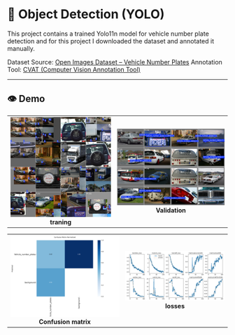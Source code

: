# 🚗 Object Detection (YOLO) 

This project contains a trained Yolo11n model for vehicle number plate detection and for this project I downloaded the dataset and annotated it manually.

Dataset Source: [Open Images Dataset – Vehicle Number Plates](https://storage.googleapis.com/openimages/web/visualizer/index.html?type=detection&set=train&c=%2Fm%2F01jfm_)
Annotation Tool: [CVAT (Computer Vision Annotation Tool)](https://www.cvat.ai/)

---
## 👁️ Demo

<table>
  <tr>
    <td style="text-align:center;">
      <img src="train_batch0.jpg" width="100%"/>
      <div><strong>traning</strong></div>
    </td>
    <td style="text-align:center;">
      <img src="val_batch0_pred.jpg" width="100%"/>
      <div><strong>Validation</strong></div>
    </td>
  </tr>
</table>
<table>
  <tr>
    <td style="text-align:center;">
      <img src="confusion_matrix_normalized.png" width="100%"/>
      <div><strong>Confusion matrix</strong></div>
    </td>
    <td style="text-align:center;">
      <img src="results.png" width="100%"/>
      <div><strong>losses</strong></div>
    </td>
  </tr>
</table>
